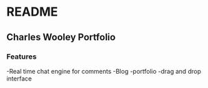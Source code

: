 # README


  ## Charles Wooley Portfolio
  
  ### Features
  -Real time chat engine for comments
  -Blog
  -portfolio
  -drag and drop interface